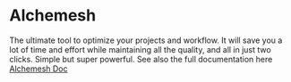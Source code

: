 # Alchemesh
The ultimate tool to optimize your projects and workflow. It will save you a lot of time and effort while maintaining all the quality, and all in just two clicks. Simple but super powerful.
See also the full documentation here [Alchemesh Doc](/AlchemeshDoc.md)
